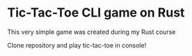 # Tic-Tac-Toe CLI game on Rust
This very simple game was created during my Rust course

Clone repository and play tic-tac-toe in console!
